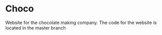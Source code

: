 # Choco
Website for the chocolate making company. The code for the website is located in the master branch
